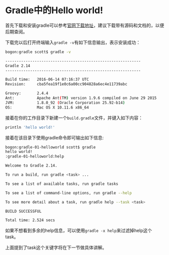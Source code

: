# Gradle中的Hello world!

首先下载和安装gradle可以参考[官网下载地址](https://gradle.org/gradle-download/)，建议下载带有源码和文档的，以便后期查阅。

下载完以后打开终端输入`gradle -v`有如下信息输出，表示安装成功：

```sh
bogon:gradle scott$ gradle -v

------------------------------------------------------------
Gradle 2.14
------------------------------------------------------------

Build time:   2016-06-14 07:16:37 UTC
Revision:     cba5fea19f1e0c6a00cc904828a6ec4e11739abc

Groovy:       2.4.4
Ant:          Apache Ant(TM) version 1.9.6 compiled on June 29 2015
JVM:          1.8.0_92 (Oracle Corporation 25.92-b14)
OS:           Mac OS X 10.11.6 x86_64
```

接着在你的工作目录下新建一个`build.gradle`文件，并键入如下内容：  
```gradle
println 'hello world!'
```  
接着在该目录下使用gradle命令即可输出如下信息:  

```sh
bogon:gradle-01-helloworld scott$ gradle
hello world!
:gradle-01-helloworld:help

Welcome to Gradle 2.14.

To run a build, run gradle <task> ...

To see a list of available tasks, run gradle tasks

To see a list of command-line options, run gradle --help

To see more detail about a task, run gradle help --task <task>

BUILD SUCCESSFUL

Total time: 2.524 secs
```  
如果不想看到多余的help信息，可以使用`gradle -x help`来过滤掉help这个task。

上面提到了task这个关键字将在下一节做具体讲解。